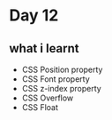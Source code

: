 # Day 12
## what i learnt
- CSS Position property
- CSS Font property
- CSS z-index property
- CSS Overflow
- CSS Float


